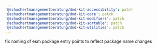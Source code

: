 ```yaml
---
'@schuchertmanagementberatung/dnd-kit-accessibility': patch
'@schuchertmanagementberatung/dnd-kit-core': patch
'@schuchertmanagementberatung/dnd-kit-modifiers': patch
'@schuchertmanagementberatung/dnd-kit-sortable': patch
'@schuchertmanagementberatung/dnd-kit-utilities': patch
---
```


fix naming of esm package entry points to reflect package name changes
